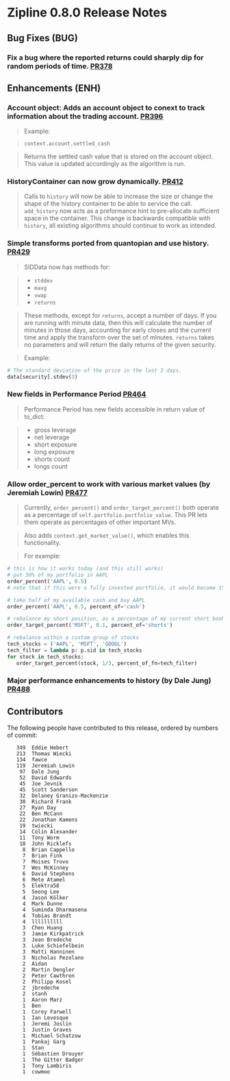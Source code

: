 # Zipline 0.8.0 Release Notes

## Bug Fixes (BUG)

### Fix a bug where the reported returns could sharply dip for random periods of time. [PR378](https://github.com/quantopian/zipline/pull/378)

## Enhancements (ENH)

### Account object: Adds an account object to conext to track information about the trading account. [PR396](https://github.com/quantopian/zipline/pull/396)

  > Example:

  > ```
  > context.account.settled_cash
  > ```

  > Returns the settled cash value that is stored on the account object. This
  > value is updated accordingly as the algorithm is run.

### HistoryContainer can now grow dynamically. [PR412](https://github.com/quantopian/zipline/pull/412)

  > Calls to `history` will now be able to increase the size or change the shape
  > of the history container to be able to service the call. `add_history` now
  > acts as a preformance hint to pre-allocate sufficient space in the
  > container. This change is backwards compatible with `history`, all existing
  > algorithms should continue to work as intended.

### Simple transforms ported from quantopian and use history. [PR429](https://github.com/quantopian/zipline/pull/429)

  > SIDData now has methods for:

  > - `stddev`
  > - `mavg`
  > - `vwap`
  > - `returns`

  > These methods, except for `returns`, accept a number of days. If you are
  > running with minute data, then this will calculate the number of minutes in
  > those days, accounting for early closes and the current time and apply the
  > transform over the set of minutes. `returns` takes no parameters and will
  > return the daily returns of the given security.

  > Example:
```python
# The standard deviation of the price in the last 3 days.
data[security].stdev(3)
```

### New fields in Performance Period [PR464](https://github.com/quantopian/zipline/pull/464)

  > Performance Period has new fields accessible in return value of to_dict:

  > - gross leverage
  > - net leverage
  > - short exposure
  > - long exposure
  > - shorts count
  > - longs count


### Allow order_percent to work with various market values (by Jeremiah Lowin) [PR477](https://github.com/quantopian/zipline/pull/477)

  > Currently, `order_percent()` and `order_target_percent()` both operate as a percentage of `self.portfolio.portfolio_value`. This PR lets them operate as percentages of other important MVs.

  > Also adds `context.get_market_value()`, which enables this functionality.

  > For example:
```python
# this is how it works today (and this still works)
# put 50% of my portfolio in AAPL
order_percent('AAPL', 0.5)
# note that if this were a fully invested portfolio, it would become 150% levered.

# take half of my available cash and buy AAPL
order_percent('AAPL', 0.5, percent_of='cash')

# rebalance my short position, as a percentage of my current short book
order_target_percent('MSFT', 0.1, percent_of='shorts')

# rebalance within a custom group of stocks
tech_stocks = ('AAPL', 'MSFT', 'GOOGL')
tech_filter = lambda p: p.sid in tech_stocks
for stock in tech_stocks:
   order_target_percent(stock, 1/3, percent_of_fn=tech_filter)
```

### Major performance enhancements to history (by Dale Jung) [PR488](https://github.com/quantopian/zipline/commit/38e8d5214d46f089020703712dc6b3f4f6ee084d)

## Contributors

The following people have contributed to this release, ordered by numbers of commit:
```
   349  Eddie Hebert
   213  Thomas Wiecki
   134  fawce
   119  Jeremiah Lowin
    97  Dale Jung
    52  David Edwards
    45  Joe Jevnik
    45  Scott Sanderson
    32  Delaney Granizo-Mackenzie
    30  Richard Frank
    27  Ryan Day
    22  Ben McCann
    22  Jonathan Kamens
    19  twiecki
    14  Colin Alexander
    11  Tony Worm
    10  John Ricklefs
     8  Brian Cappello
     7  Brian Fink
     7  Moises Trovo
     7  Wes McKinney
     6  David Stephens
     6  Mete Atamel
     5  Elektra58
     5  Seong Lee
     4  Jason Kölker
     4  Mark Dunne
     4  Suminda Dharmasena
     4  Tobias Brandt
     4  llllllllll
     3  Chen Huang
     3  Jamie Kirkpatrick
     3  Jean Bredeche
     3  Luke Schiefelbein
     3  Matti Hanninen
     3  Nicholas Pezolano
     2  Aidan
     2  Martin Dengler
     2  Peter Cawthron
     2  Philipp Kosel
     2  jbredeche
     2  stanh
     1  Aaron Marz
     1  Ben
     1  Corey Farwell
     1  Ian Levesque
     1  Jeremi Joslin
     1  Justin Graves
     1  Michael Schatzow
     1  Pankaj Garg
     1  Stan
     1  Sébastien Drouyer
     1  The Gitter Badger
     1  Tony Lambiris
     1  cowmoo
```
